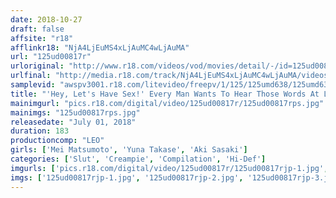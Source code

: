 ```yaml
---
date: 2018-10-27
draft: false
affsite: "r18"
afflinkr18: "NjA4LjEuMS4xLjAuMC4wLjAuMA"
url: "125ud00817r"
urloriginal: "http://www.r18.com/videos/vod/movies/detail/-/id=125ud00817r"
urlfinal: "http://media.r18.com/track/NjA4LjEuMS4xLjAuMC4wLjAuMA/videos/vod/movies/detail/-/id=125ud00817r"
samplevid: "awspv3001.r18.com/litevideo/freepv/1/125/125umd638/125umd638_dmb_w.mp4"
title: "'Hey, Let's Have Sex!' Every Man Wants To Hear Those Words At Least Once In Their Life!! The Greatest Sexual Situation With The Ultimate Girl In A Fully Satisfying Special"
mainimgurl: "pics.r18.com/digital/video/125ud00817r/125ud00817rps.jpg"
mainimgs: "125ud00817rps.jpg"
releasedate: "July 01, 2018"
duration: 183
productioncomp: "LEO"
girls: ['Mei Matsumoto', 'Yuna Takase', 'Aki Sasaki']
categories: ['Slut', 'Creampie', 'Compilation', 'Hi-Def']
imgurls: ['pics.r18.com/digital/video/125ud00817r/125ud00817rjp-1.jpg', 'pics.r18.com/digital/video/125ud00817r/125ud00817rjp-2.jpg', 'pics.r18.com/digital/video/125ud00817r/125ud00817rjp-3.jpg', 'pics.r18.com/digital/video/125ud00817r/125ud00817rjp-4.jpg', 'pics.r18.com/digital/video/125ud00817r/125ud00817rjp-5.jpg', 'pics.r18.com/digital/video/125ud00817r/125ud00817rjp-6.jpg', 'pics.r18.com/digital/video/125ud00817r/125ud00817rjp-7.jpg', 'pics.r18.com/digital/video/125ud00817r/125ud00817rjp-8.jpg', 'pics.r18.com/digital/video/125ud00817r/125ud00817rjp-9.jpg', 'pics.r18.com/digital/video/125ud00817r/125ud00817rjp-10.jpg', 'pics.r18.com/digital/video/125ud00817r/125ud00817rjp-11.jpg', 'pics.r18.com/digital/video/125ud00817r/125ud00817rjp-12.jpg', 'pics.r18.com/digital/video/125ud00817r/125ud00817rjp-13.jpg', 'pics.r18.com/digital/video/125ud00817r/125ud00817rjp-14.jpg', 'pics.r18.com/digital/video/125ud00817r/125ud00817rjp-15.jpg', 'pics.r18.com/digital/video/125ud00817r/125ud00817rjp-16.jpg', 'pics.r18.com/digital/video/125ud00817r/125ud00817rjp-17.jpg', 'pics.r18.com/digital/video/125ud00817r/125ud00817rjp-18.jpg', 'pics.r18.com/digital/video/125ud00817r/125ud00817rjp-19.jpg', 'pics.r18.com/digital/video/125ud00817r/125ud00817rjp-20.jpg']
imgs: ['125ud00817rjp-1.jpg', '125ud00817rjp-2.jpg', '125ud00817rjp-3.jpg', '125ud00817rjp-4.jpg', '125ud00817rjp-5.jpg', '125ud00817rjp-6.jpg', '125ud00817rjp-7.jpg', '125ud00817rjp-8.jpg', '125ud00817rjp-9.jpg', '125ud00817rjp-10.jpg', '125ud00817rjp-11.jpg', '125ud00817rjp-12.jpg', '125ud00817rjp-13.jpg', '125ud00817rjp-14.jpg', '125ud00817rjp-15.jpg', '125ud00817rjp-16.jpg', '125ud00817rjp-17.jpg', '125ud00817rjp-18.jpg', '125ud00817rjp-19.jpg', '125ud00817rjp-20.jpg']
---
```

